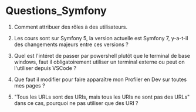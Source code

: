 # **Questions_Symfony**

1. Comment attribuer des rôles à des utilisateurs.

2. Les cours sont sur Symfony 5, la version actuelle est Symfony 7, y-a-t-il des changements majeurs entre ces versions ?

3. Quel est l'intéret de passer par powershell plutôt que le terminal de base windows, faut il obligatoirement utiliser un terminal externe ou peut on l'utiliser depuis VSCode ?

4. Que faut il modifier pour faire apparaître mon Profiler en Dev sur toutes mes pages ?

5. "Tous les URLs sont des URIs, mais tous les URIs ne sont pas des URLs" dans ce cas, pourquoi ne pas utiliser que des URI ?
